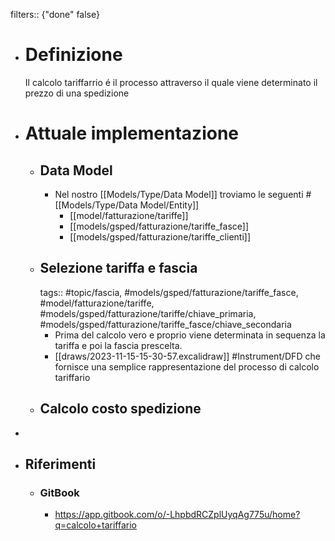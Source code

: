 filters:: {"done" false}

- # Definizione
  Il calcolo tariffarrio é il processo attraverso il quale viene determinato il prezzo di una spedizione
- # Attuale implementazione
	- ## Data Model
		- Nel nostro [[Models/Type/Data Model]] troviamo le seguenti #[[Models/Type/Data Model/Entity]]
			- [[model/fatturazione/tariffe]]
			- [[models/gsped/fatturazione/tariffe_fasce]]
			- [[models/gsped/fatturazione/tariffe_clienti]]
	- ## Selezione tariffa e fascia
	  tags:: #topic/fascia, #models/gsped/fatturazione/tariffe_fasce, #model/fatturazione/tariffe, #models/gsped/fatturazione/tariffe/chiave_primaria, #models/gsped/fatturazione/tariffe_fasce/chiave_secondaria
		- Prima del calcolo vero e proprio viene determinata in sequenza la tariffa e poi la fascia prescelta.
		- [[draws/2023-11-15-15-30-57.excalidraw]]
		  #Instrument/DFD che fornisce una semplice rappresentazione del processo di calcolo tariffario
	- ## Calcolo costo spedizione
-
- ## Riferimenti
	- ### GitBook
		- https://app.gitbook.com/o/-LhpbdRCZplUyqAg775u/home?q=calcolo+tariffario
